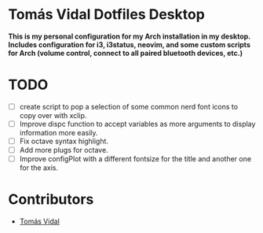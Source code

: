 # Tomás Vidal Dotfiles Desktop
__This is my personal configuration for my Arch installation in my desktop. Includes configuration for i3, i3status, neovim, and some custom scripts for Arch (volume control, connect to all paired bluetooth devices, etc.)__

# TODO
- [ ] create script to pop a selection of some common nerd font icons to copy over with xclip.
- [ ] Improve dispc function to accept variables as more arguments to display information more easily.
- [ ] Fix octave syntax highlight.
- [ ] Add more plugs for octave.
- [ ] Improve configPlot with a different fontsize for the title and another one for the axis.

# Contributors
- [Tomás Vidal](https://github.com/TomiVidal99)
